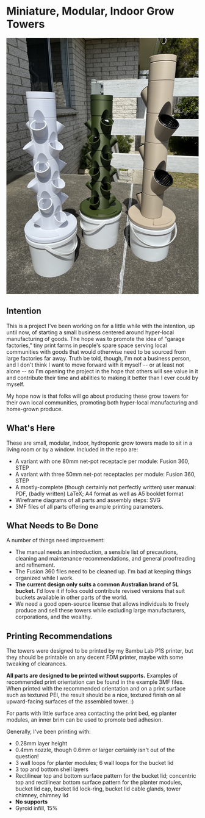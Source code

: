 # Miniature, Modular, Indoor Grow Towers

![Image of three grow towers](towers.jpg)

## Intention

This is a project I've been working on for a little while with the intention, up until now, of starting a small business centered around hyper-local manufacturing of goods. The hope was to promote the idea of "garage factories," tiny print farms in people's spare space serving local communities with goods that would otherwise need to be sourced from large factories far away. Truth be told, though, I'm not a business person, and I don't think I want to move forward with it myself -- or at least not alone -- so I'm opening the project in the hope that others will see value in it and contribute their time and abilities to making it better than I ever could by myself.

My hope now is that folks will go about producing these grow towers for their own local communities, promoting both hyper-local manufacturing and home-grown produce.


## What's Here

These are small, modular, indoor, hydroponic grow towers made to sit in a living room or by a window. Included in the repo are:
* A variant with one 80mm net-pot receptacle per module: Fusion 360, STEP
* A variant with three 50mm net-pot receptacles per module: Fusion 360, STEP
* A mostly-complete (though certainly not perfectly written) user manual: PDF, (badly written) LaTeX; A4 format as well as A5 booklet format
* Wireframe diagrams of all parts and assembly steps: SVG
* 3MF files of all parts offering example printing parameters.

## What Needs to Be Done

A number of things need improvement:
* The manual needs an introduction, a sensible list of precautions, cleaning and maintenance recommendations, and general proofreading and refinement.
* The Fusion 360 files need to be cleaned up. I'm bad at keeping things organized while I work.
* **The current design only suits a common Australian brand of 5L bucket.** I'd love it if folks could contribute revised versions that suit buckets available in other parts of the world.
* We need a good open-source license that allows individuals to freely produce and sell these towers while excluding large manufacturers, corporations, and the wealthy.

## Printing Recommendations

The towers were designed to be printed by my Bambu Lab P1S printer, but they should be printable on any decent FDM printer, maybe with some tweaking of clearances.

**All parts are designed to be printed without supports.** Examples of recommended print orientation can be found in the example 3MF files. When printed with the recommended orientation and on a print surface such as textured PEI, the result should be a nice, textured finish on all upward-facing surfaces of the assembled tower. :)

For parts with little surface area contacting the print bed, eg planter modules, an inner brim can be used to promote bed adhesion.

Generally, I've been printing with:
* 0.28mm layer height
* 0.4mm nozzle, though 0.6mm or larger certainly isn't out of the question!
* 3 wall loops for planter modules; 6 wall loops for the bucket lid
* 3 top and bottom shell layers
* Rectilinear top and bottom surface pattern for the bucket lid; concentric top and rectilinear bottom surface pattern for the planter modules, bucket lid cap, bucket lid lock-ring, bucket lid cable glands, tower chimney, chimney lid
* **No supports**
* Gyroid infill, 15%
